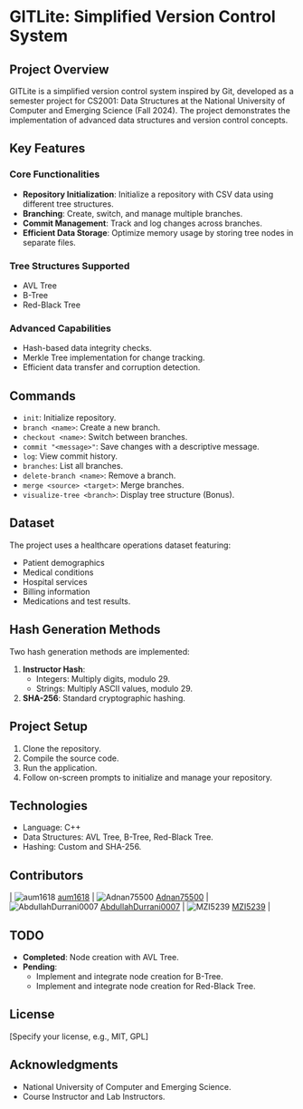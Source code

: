 # GITLite: Simplified Version Control System

## Project Overview

GITLite is a simplified version control system inspired by Git, developed as a semester project for CS2001: Data Structures at the National University of Computer and Emerging Science (Fall 2024). The project demonstrates the implementation of advanced data structures and version control concepts.

## Key Features

### Core Functionalities
- **Repository Initialization**: Initialize a repository with CSV data using different tree structures.
- **Branching**: Create, switch, and manage multiple branches.
- **Commit Management**: Track and log changes across branches.
- **Efficient Data Storage**: Optimize memory usage by storing tree nodes in separate files.

### Tree Structures Supported
- AVL Tree
- B-Tree
- Red-Black Tree

### Advanced Capabilities
- Hash-based data integrity checks.
- Merkle Tree implementation for change tracking.
- Efficient data transfer and corruption detection.

## Commands

- `init`: Initialize repository.
- `branch <name>`: Create a new branch.
- `checkout <name>`: Switch between branches.
- `commit "<message>"`: Save changes with a descriptive message.
- `log`: View commit history.
- `branches`: List all branches.
- `delete-branch <name>`: Remove a branch.
- `merge <source> <target>`: Merge branches.
- `visualize-tree <branch>`: Display tree structure (Bonus).

## Dataset

The project uses a healthcare operations dataset featuring:
- Patient demographics
- Medical conditions
- Hospital services
- Billing information
- Medications and test results.

## Hash Generation Methods

Two hash generation methods are implemented:
1. **Instructor Hash**:
   - Integers: Multiply digits, modulo 29.
   - Strings: Multiply ASCII values, modulo 29.
2. **SHA-256**: Standard cryptographic hashing.

## Project Setup

1. Clone the repository.
2. Compile the source code.
3. Run the application.
4. Follow on-screen prompts to initialize and manage your repository.

## Technologies

- Language: C++
- Data Structures: AVL Tree, B-Tree, Red-Black Tree.
- Hashing: Custom and SHA-256.

## Contributors

| ![aum1618](https://github.com/aum1618.png?size=10) [aum1618](https://github.com/aum1618) | ![Adnan75500](https://github.com/Adnan75500.png?size=10) [Adnan75500](https://github.com/Adnan75500) | ![AbdullahDurrani0007](https://github.com/AbdullahDurrani0007.png?size=10) [AbdullahDurrani0007](https://github.com/AbdullahDurrani0007) | ![MZI5239](https://github.com/MZI5239.png?size=10) [MZI5239](https://github.com/MZI5239) |

## TODO

- **Completed**: Node creation with AVL Tree.
- **Pending**:
  - Implement and integrate node creation for B-Tree.
  - Implement and integrate node creation for Red-Black Tree.

## License

[Specify your license, e.g., MIT, GPL]

## Acknowledgments

- National University of Computer and Emerging Science.
- Course Instructor and Lab Instructors.
